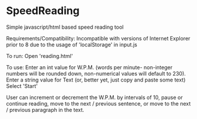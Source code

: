 # SpeedReading
Simple javascript/html based speed reading tool

Requirements/Compatibility: 
  Incompatible with versions of Internet Explorer prior to 8
  due to the usage of 'localStorage' in input.js
  
To run:
  Open 'reading.html'
  
To use:
  Enter an int value for W.P.M. (words per minute- non-integer numbers will be rounded down,
  non-numerical values will default to 230).
  Enter a string value for Text (or, better yet, just copy and paste some text)
  Select 'Start'
  
  User can increment or decrement the W.P.M. by intervals of 10, pause or continue reading,
  move to the next / previous sentence, or move to the next / previous paragraph in the text.
